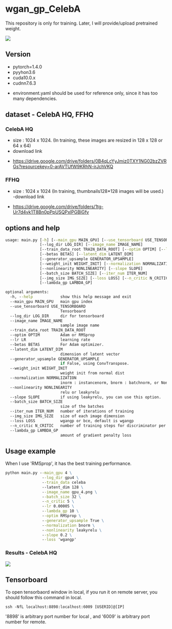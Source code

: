 # wgan_gp_CelebA

This repository is only for training.
Later, I will provide/upload pretrained weight.  

![](https://github.com/hichoe95/WGAN_GP_CelebAHQ/blob/main/image/gpu_4.png?raw=true)


## Version

- pytorch=1.4.0
- pyyhon3.6
- cuda10.0.x
- cudnn7.6.3

* environment.yaml should be used for reference only, since it has too many dependencies.



## dataset - CelebA HQ, FFHQ

### CelebA HQ
- size : 1024 x 1024.
(In training, these images are resized in 128 x 128 or 64 x 64)
- download link
* https://drive.google.com/drive/folders/0B4qLcYyJmiz0TXY1NG02bzZVRGs?resourcekey=0-arAVTUfW9KRhN-irJchVKQ

### FFHQ
- size : 1024 x 1024
(In training, thumbnails128*128 images will be used.)
-download link
* https://drive.google.com/drive/folders/1tg-Ur7d4vk1T8Bn0pPpUSQPxlPGBlGfv



## options and help

```bat
usage: main.py [-h] [--main_gpu MAIN_GPU] [--use_tensorboard USE_TENSORBOARD]
               [--log_dir LOG_DIR] [--image_name IMAGE_NAME]
               [--train_data_root TRAIN_DATA_ROOT] [--optim OPTIM] [--lr LR]
               [--betas BETAS] [--latent_dim LATENT_DIM]
               [--generator_upsample GENERATOR_UPSAMPLE]
               [--weight_init WEIGHT_INIT] [--normalization NORMALIZATION]
               [--nonlinearity NONLINEARITY] [--slope SLOPE]
               [--batch_size BATCH_SIZE] [--iter_num ITER_NUM]
               [--img_size IMG_SIZE] [--loss LOSS] [--n_critic N_CRITIC]
               [--lambda_gp LAMBDA_GP]

optional arguments:
  -h, --help            show this help message and exit
  --main_gpu MAIN_GPU   main gpu index
  --use_tensorboard USE_TENSORBOARD
                        Tensorboard
  --log_dir LOG_DIR     dir for tensorboard
  --image_name IMAGE_NAME
                        sample image name
  --train_data_root TRAIN_DATA_ROOT
  --optim OPTIM         Adam or RMSprop
  --lr LR               learning rate
  --betas BETAS         For Adam optimizer.
  --latent_dim LATENT_DIM
                        dimension of latent vector
  --generator_upsample GENERATOR_UPSAMPLE
                        if False, using ConvTranspose.
  --weight_init WEIGHT_INIT
                        weight init from normal dist
  --normalization NORMALIZATION
                        inorm : instancenorm, bnorm : batchnorm, or None
  --nonlinearity NONLINEARITY
                        relu or leakyrelu
  --slope SLOPE         if using leakyrelu, you can use this option.
  --batch_size BATCH_SIZE
                        size of the batches
  --iter_num ITER_NUM   number of iterations of training
  --img_size IMG_SIZE   size of each image dimension
  --loss LOSS           wgangp or bce, default is wgangp
  --n_critic N_CRITIC   number of training steps for discriminator per iter
  --lambda_gp LAMBDA_GP
                        amount of gradient penalty loss

```

## Usage example

When I use 'RMSprop', it has the best training performance.

```bat
python main.py --main_gpu 4 \
                --log_dir gpu4 \
                --train_data celeba
                --latent_dim 128 \
                --image_name gpu_4.png \
                --batch_size 32 \
                --n_critic 5 \
                --lr 0.00005 \
                --lambda_gp 10 \
                --optim RMSprop \
                --generator_upsample True \
                --normalization bnorm \
                --nonlinearity leakyrelu \
                --slope 0.2 \
                --loss 'wgangp'
```
### Results - CelebA HQ
![](https://github.com/hichoe95/WGAN_GP_CelebAHQ/blob/main/image/gpu_4.png?raw=true)

## Tensorboard

To open tensorbaord window in local, if you run it on remote server, you should follow this command in local.

```console
ssh -NfL localhost:8898:localhost:6009 [USERID]@[IP]
```

'8898' is arbitrary port number for local , and '6009' is arbitrary port number for remote.

